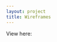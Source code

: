 ```yaml
---
layout: project
title: Wireframes
---
```


<object data="vpt.pdf" type="application/pdf" width="80%" height="80%">
  <p>View here: <a href="wireframes/vpt.pdf"></a></p>
</object>